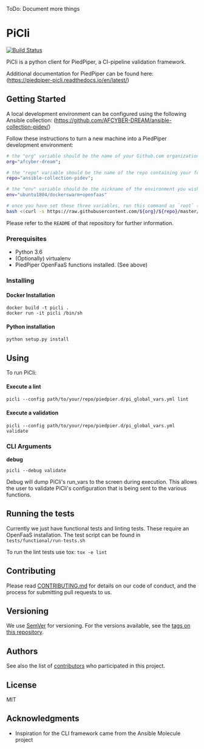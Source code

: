 ToDo:
Document more things

# PiCli
[![Build Status](https://travis-ci.org/AFCYBER-DREAM/piedpiper-picli.svg?branch=master)](https://travis-ci.org/AFCYBER-DREAM/piedpiper-picli)

PiCli is a python client for PiedPiper, a CI-pipeline validation framework.

Additional documentation for PiedPiper can be found here:
(https://piedpiper-picli.readthedocs.io/en/latest/)

## Getting Started

A local development environment can be configured using the following Ansible
collection: (https://github.com/AFCYBER-DREAM/ansible-collection-pidev/)

Follow these instructions to turn a new machine into a PiedPiper development environment:

```bash
# the "org" variable should be the name of your Github.com organization
org="afcyber-dream";

# the "repo" variable should be the name of the repo containing your fork of afcyber-dream/ansible-collection-pidev
repo="ansible-collection-pidev";

# the "env" variable should be the nickname of the environment you wish to provision
env="ubuntu1804/dockerswarm+openfaas"

# once you have set these three variables, run this command as `root` (not a sudo user):
bash <(curl -s https://raw.githubusercontent.com/${org}/${repo}/master/bootstrap.sh) ${org}/${repo} ${env}
```

Please refer to the `README` of that repository for further information.

### Prerequisites

* Python 3.6
* (Optionally) virtualenv
* PiedPiper OpenFaaS functions installed. (See above)

### Installing

#### Docker Installation

```
docker build -t picli .
docker run -it picli /bin/sh
```

#### Python installation
```
python setup.py install
```

## Using

To run PiCli:

#### Execute a lint

```
picli --config path/to/your/repo/piedpier.d/pi_global_vars.yml lint
```

#### Execute a validation

```
picli --config path/to/your/repo/piedpier.d/pi_global_vars.yml validate
```

### CLI Arguments

**debug**
```
picli --debug validate
```
Debug will dump PiCli's run_vars to the screen during execution. This allows
the user to validate PiCli's configuration that is being sent to the
various functions.

## Running the tests

Currently we just have functional tests and linting tests. These require an
OpenFaaS installation. The test script can be found in
`tests/functional/run-tests.sh`

To run the lint tests use tox: `tox -e lint`

## Contributing

Please read
[CONTRIBUTING.md](https://gist.github.com/PurpleBooth/b24679402957c63ec426) for
details on our code of conduct, and the process for submitting pull requests to
us.

## Versioning

We use [SemVer](http://semver.org/) for versioning. For the versions available,
see the [tags on this repository](https://github.com/your/project/tags).

## Authors

See also the list of
[contributors](https://github.com/your/project/contributors) who participated
in this project.

## License

MIT

## Acknowledgments

* Inspiration for the CLI framework came from the Ansible Molecule project

